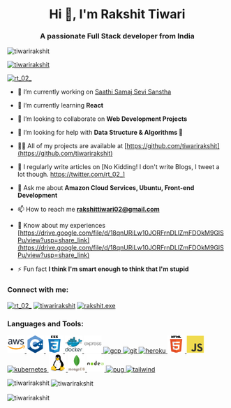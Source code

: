 <h1 align="center">Hi 👋, I'm Rakshit Tiwari</h1>
<h3 align="center">A passionate Full Stack developer from India</h3>

<p align="left"> <img src="https://komarev.com/ghpvc/?username=tiwarirakshit&label=Profile%20views&color=0e75b6&style=flat" alt="tiwarirakshit" /> </p>

<p align="left"> <a href="https://github.com/ryo-ma/github-profile-trophy"><img src="https://github-profile-trophy.vercel.app/?username=tiwarirakshit" alt="tiwarirakshit" /></a> </p>

<p align="left"> <a href="https://twitter.com/rt_02_" target="blank"><img src="https://img.shields.io/twitter/follow/rt_02_?logo=twitter&style=for-the-badge" alt="rt_02_" /></a> </p>

- 🔭 I’m currently working on [Saathi Samaj Sevi Sanstha](https://github.com/mohitkadwe19/saathi-sanstha)

- 🌱 I’m currently learning **React**

- 👯 I’m looking to collaborate on **Web Development Projects**

- 🤝 I’m looking for help with **Data Structure & Algorithms 🥲**

- 👨‍💻 All of my projects are available at [https://github.com/tiwarirakshit](https://github.com/tiwarirakshit)

- 📝 I regularly write articles on [No Kidding! I don't write Blogs, I tweet a lot though. https://twitter.com/rt_02_]

- 💬 Ask me about **Amazon Cloud Services, Ubuntu, Front-end Development**

- 📫 How to reach me **rakshittiwari02@gmail.com**

- 📄 Know about my experiences [https://drive.google.com/file/d/18qnURiLw10JORFrnDLlZmFDOkM9GlSPu/view?usp=share_link](https://drive.google.com/file/d/18qnURiLw10JORFrnDLlZmFDOkM9GlSPu/view?usp=share_link)

- ⚡ Fun fact **I think I'm smart enough to think that I'm stupid**

<h3 align="left">Connect with me:</h3>
<p align="left">
<a href="https://twitter.com/rt_02_" target="blank"><img align="center" src="https://raw.githubusercontent.com/rahuldkjain/github-profile-readme-generator/master/src/images/icons/Social/twitter.svg" alt="rt_02_" height="30" width="40" /></a>
<a href="https://linkedin.com/in/tiwarirakshit" target="blank"><img align="center" src="https://raw.githubusercontent.com/rahuldkjain/github-profile-readme-generator/master/src/images/icons/Social/linked-in-alt.svg" alt="tiwarirakshit" height="30" width="40" /></a>
<a href="https://instagram.com/rakshit.exe" target="blank"><img align="center" src="https://raw.githubusercontent.com/rahuldkjain/github-profile-readme-generator/master/src/images/icons/Social/instagram.svg" alt="rakshit.exe" height="30" width="40" /></a>
</p>

<h3 align="left">Languages and Tools:</h3>
<p align="left"> <a href="https://aws.amazon.com" target="_blank" rel="noreferrer"> <img src="https://raw.githubusercontent.com/devicons/devicon/master/icons/amazonwebservices/amazonwebservices-original-wordmark.svg" alt="aws" width="40" height="40"/> </a> <a href="https://www.w3schools.com/cpp/" target="_blank" rel="noreferrer"> <img src="https://raw.githubusercontent.com/devicons/devicon/master/icons/cplusplus/cplusplus-original.svg" alt="cplusplus" width="40" height="40"/> </a> <a href="https://www.w3schools.com/css/" target="_blank" rel="noreferrer"> <img src="https://raw.githubusercontent.com/devicons/devicon/master/icons/css3/css3-original-wordmark.svg" alt="css3" width="40" height="40"/> </a> <a href="https://www.docker.com/" target="_blank" rel="noreferrer"> <img src="https://raw.githubusercontent.com/devicons/devicon/master/icons/docker/docker-original-wordmark.svg" alt="docker" width="40" height="40"/> </a> <a href="https://expressjs.com" target="_blank" rel="noreferrer"> <img src="https://raw.githubusercontent.com/devicons/devicon/master/icons/express/express-original-wordmark.svg" alt="express" width="40" height="40"/> </a> <a href="https://cloud.google.com" target="_blank" rel="noreferrer"> <img src="https://www.vectorlogo.zone/logos/google_cloud/google_cloud-icon.svg" alt="gcp" width="40" height="40"/> </a> <a href="https://git-scm.com/" target="_blank" rel="noreferrer"> <img src="https://www.vectorlogo.zone/logos/git-scm/git-scm-icon.svg" alt="git" width="40" height="40"/> </a> <a href="https://heroku.com" target="_blank" rel="noreferrer"> <img src="https://www.vectorlogo.zone/logos/heroku/heroku-icon.svg" alt="heroku" width="40" height="40"/> </a> <a href="https://www.w3.org/html/" target="_blank" rel="noreferrer"> <img src="https://raw.githubusercontent.com/devicons/devicon/master/icons/html5/html5-original-wordmark.svg" alt="html5" width="40" height="40"/> </a> <a href="https://developer.mozilla.org/en-US/docs/Web/JavaScript" target="_blank" rel="noreferrer"> <img src="https://raw.githubusercontent.com/devicons/devicon/master/icons/javascript/javascript-original.svg" alt="javascript" width="40" height="40"/> </a> <a href="https://kubernetes.io" target="_blank" rel="noreferrer"> <img src="https://www.vectorlogo.zone/logos/kubernetes/kubernetes-icon.svg" alt="kubernetes" width="40" height="40"/> </a> <a href="https://www.linux.org/" target="_blank" rel="noreferrer"> <img src="https://raw.githubusercontent.com/devicons/devicon/master/icons/linux/linux-original.svg" alt="linux" width="40" height="40"/> </a> <a href="https://www.mongodb.com/" target="_blank" rel="noreferrer"> <img src="https://raw.githubusercontent.com/devicons/devicon/master/icons/mongodb/mongodb-original-wordmark.svg" alt="mongodb" width="40" height="40"/> </a> <a href="https://nodejs.org" target="_blank" rel="noreferrer"> <img src="https://raw.githubusercontent.com/devicons/devicon/master/icons/nodejs/nodejs-original-wordmark.svg" alt="nodejs" width="40" height="40"/> </a> <a href="https://pugjs.org" target="_blank" rel="noreferrer"> <img src="https://cdn.worldvectorlogo.com/logos/pug.svg" alt="pug" width="40" height="40"/> </a> <a href="https://tailwindcss.com/" target="_blank" rel="noreferrer"> <img src="https://www.vectorlogo.zone/logos/tailwindcss/tailwindcss-icon.svg" alt="tailwind" width="40" height="40"/> </a> </p>

<p><img align="left" src="https://github-readme-stats.vercel.app/api/top-langs?username=tiwarirakshit&show_icons=true&locale=en&layout=compact" alt="tiwarirakshit" /></p>

<p>&nbsp;<img align="center" src="https://github-readme-stats.vercel.app/api?username=tiwarirakshit&show_icons=true&locale=en" alt="tiwarirakshit" /></p>

<p><img align="center" src="https://github-readme-streak-stats.herokuapp.com/?user=tiwarirakshit&" alt="tiwarirakshit" /></p>
